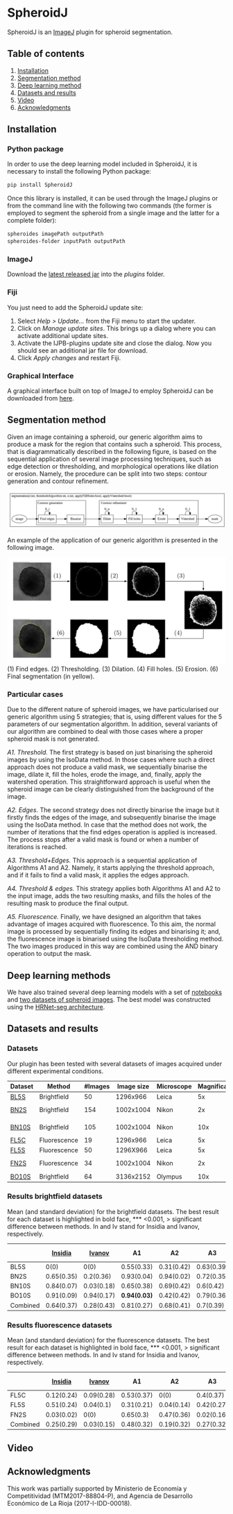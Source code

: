 # SpheroidJ

SpheroidJ is an [ImageJ](http://imagej.net/Welcome) plugin for spheroid segmentation. 

## Table of contents

1. [Installation](#installation)
2. [Segmentation method](#segmentation-method)
3. [Deep learning method](#deep-learning-method)
4. [Datasets and results](#datasets-and-results)
5. [Video](#video)
6. [Acknowledgments](#Acknowledgments)

## Installation

### Python package

In order to use the deep learning model included in SpheroidJ, it is necessary to install the following Python package:

```bash
pip install SpheroidJ
```

Once this library is installed, it can be used through the ImageJ plugins or from the command line with the following two commands (the former is employed to segment the spheroid from a single image and the latter for a complete folder):

```bash
spheroides imagePath outputPath
spheroides-folder inputPath outputPath
```

### ImageJ

Download the [latest released jar](https://github.com/joheras/SpheroidJ/releases) into the _plugins_ folder.

### Fiji

You just need to add the SpheroidJ update site:

1. Select _Help > Update..._ from the Fiji menu to start the updater.
2. Click on _Manage update sites_. This brings up a dialog where you can activate additional update sites.
3. Activate the IJPB-plugins update site and close the dialog. Now you should see an additional jar file for download.
4. Click _Apply changes_ and restart Fiji.

### Graphical Interface

A graphical interface built on top of ImageJ to employ SpheroidJ can be downloaded from [here](https://github.com/Wioland/Esferoides-master/).

## Segmentation method

Given an image containing a spheroid, our generic algorithm aims to produce a mask for the region that contains such a spheroid. This process, that is diagrammatically described in the following figure, is based on the sequential application of several image processing techniques, such as edge detection or thresholding, and morphological operations like dilation or erosion. Namely, the procedure can be split into two steps: contour generation and contour refinement.

![Method](general2.png)


An example of the application of our generic algorithm is presented in the following image.

![Method](example.png)
(1) Find edges. (2) Thresholding. (3) Dilation. (4) Fill holes. (5) Erosion. (6) Final segmentation (in yellow).

### Particular cases

Due to the different nature of spheroid images, we have particularised our generic algorithm using 5 strategies; that is, using different values for the 5 parameters of our segmentation algorithm. In addition, several variants of our algorithm are combined to deal with those cases where a proper spheroid mask is not generated.

*A1. Threshold.* The first strategy is based on just binarising the spheroid images by using the IsoData method. In those cases where such a direct approach does not produce a valid mask, we sequentially binarise the image, dilate it, fill the holes, erode the image, and, finally, apply the watershed operation. This straightforward approach is useful when the spheroid image can be clearly distinguished from the background of the image.  

*A2. Edges.* The second strategy does not directly binarise the image but it firstly finds the edges of the image, and subsequently binarise the image using the IsoData method. In case that the method does not work, the number of iterations that the find edges operation is applied is increased. The process stops after a valid mask is found or when a number of iterations is reached.  

*A3. Threshold+Edges.* This approach is a sequential application of Algorithms A1 and A2. Namely, it starts applying the threshold approach, and if it fails to find a valid mask, it applies the edges approach. 

*A4. Threshold \& edges.* This strategy applies both Algorithms A1 and A2 to the input image, adds the two resulting masks, and fills the holes of the resulting mask to produce the final output.  

*A5. Fluorescence.* Finally, we have designed an algorithm that takes advantage of images acquired with fluorescence. To this aim, the normal image is processed by sequentially finding its edges and binarising it; and, the fluorescence image is binarised using the IsoData thresholding method. The two images produced in this way are combined using the AND binary operation to output the mask. 

## Deep learning methods

We have also trained several deep learning models with a set of [notebooks]() and [two datasets of spheroid images](). The best model was constructed using the [HRNet-seg architecture](https://arxiv.org/pdf/1908.07919.pdf).

## Datasets and results

### Datasets

Our plugin has been tested with several datasets of images acquired under different experimental conditions. 

| Dataset | Method | #Images  |  Image size | Microscope | Magnification | Format | Type | Culture |
|--------|--------|--------|--------|--------|--------|--------|--------|--------|
| [BL5S](https://github.com/joheras/SpheroidJ/releases/download/Datasets/BL5S.zip) | Brightfield | 50 | 1296x966 | Leica | 5x | TIFF | RGB | Suspension | 
| [BN2S](https://github.com/joheras/SpheroidJ/releases/download/Datasets/BN2S.zip) | Brightfield | 154 | 1002x1004 | Nikon | 2x | ND2 | Gray 16bits | Suspension | 
| [BN10S](https://github.com/joheras/SpheroidJ/releases/download/Datasets/BN10S.zip) | Brightfield | 105 | 1002x1004 | Nikon | 10x | ND2 | Gray 16bits | Suspension | 
| [FL5C](https://github.com/joheras/SpheroidJ/releases/download/Datasets/FL5C.zip) | Fluorescence | 19 | 1296x966  | Leica | 5x | TIFF | RGB | Collagen | 
| [FL5S](https://github.com/joheras/SpheroidJ/releases/download/Datasets/FL5S.zip) | Fluorescence | 50 | 1296X966 | Leica | 5x | TIFF | RGB | Suspension | 
| [FN2S](https://github.com/joheras/SpheroidJ/releases/download/Datasets/FN2S.zip) | Fluorescence | 34 | 1002x1004 | Nikon | 2x | ND2 | Gray 16bits | Suspension  |
| [BO10S](http://imagej.1557.x6.nabble.com/A-macro-for-automated-spheroid-size-analysis-td5009205.html) | Brightfield | 64 | 3136x2152 | Olympus | 10x | JPG | RGB | Suspension |

### Results brightfield datasets

Mean (and standard deviation) for the brightfield datasets. The best result for each dataset is highlighted in bold face, *** <0.001, > significant difference between methods. In and Iv stand for Insidia and Ivanov, respectively.

|| [Insidia](https://doi.org/10.1002/biot.201700140) | [Ivanov](http://dx.doi.org/10.1371/journal.pone.0103817) | A1 | A2 | A3 | A4 | HRNet| Friedman Test | Dunn test | 
|---------| --------- | --------- | --------- | --------- | --------- | --------- | --------- | --------- |--------- |
| BL5S | 0(0) | 0(0) | 0.55(0.33) | 0.31(0.42) |  0.63(0.39) | 0(0) | **0.75(0.25)** | 210.927***| D,A3,A1>A2,A4,In,Iv | 
| BN2S | 0.65(0.35) | 0.2(0.36) | 0.93(0.04) | 0.94(0.02) | 0.72(0.35) | 0.73(0.35) | **0.96(0.01)** | 605.858*** | D>A2,A1>A4,A3>In,Iv |
| BN10S | 0.84(0.07) | 0.03(0.18) | 0.65(0.38) | 0.69(0.42) | 0.6(0.42) | 0.95(0.01) | **0.97(0.01)** |  298.768*** | D>A4>In>A2,A1>A3>Iv |
| BO10S | 0.91(0.09) | 0.94(0.17) |  **0.94(0.03)** | 0.42(0.42) | 0.79(0.36) | 0.88(0.10) | 0.92(0.03) | 254.627*** | A1,Iv>D,In,A4>A3>A2 | 
| Combined | 0.64(0.37) | 0.28(0.43) |  0.81(0.27) | 0.68(0.41) | 0.7(0.39) | 0.74(0.35)| **0.92(0.12)**  | 657.414*** | D>A1>A4,A3,A2>In,Iv |

### Results fluorescence datasets

Mean (and standard deviation) for the fluorescence datasets. The best result for each dataset is highlighted in bold face, *** <0.001, > significant difference between methods. In and Iv stand for Insidia and Ivanov, respectively.

|| [Insidia](https://doi.org/10.1002/biot.201700140) | [Ivanov](http://dx.doi.org/10.1371/journal.pone.0103817) | A1 | A2 | A3 | A4 | A5 | HRNet| Friedman Test | Dunn test | 
|---------| --------- | --------- | --------- | --------- | --------- | --------- | --------- | --------- |--------- |--------- |
| FL5C  |  0.12(0.24)  |  0.09(0.28)  |  0.53(0.37)  |  0(0)  |  0.4(0.37)  |  0(0)  |  0.67(0.17) | **0.71(0.3)**  |  87.886*** | D,A5,A1>A3,In,Iv,A2,A4 |
| FL5S  |  0.51(0.24)  |  0.04(0.1)  |  0.31(0.21)  |  0.04(0.14)  |  0.42(0.27)  |  0(0)  |  **0.89(0.07)** | 0.70(0.26)| 224.878*** |  A5,D>In,A3,A1>A2,Iv,A4 |
| FN2S  |  0.03(0.02)  |  0(0)  |  0.65(0.3)  |  0.47(0.36)  |  0.02(0.16)  |  0.05(0.04)  |  **0.82(0.17)** | 0.78(0.2)|  185.960*** | A5,D, A1>A2,A4,In,A3,Iv |
| Combined  |  0.25(0.29)  |  0.03(0.15)  |  0.48(0.32)  |  0.19(0.32)  |  0.27(0.32)  |  0.03(0.10)  |  **0.82(0.16)** | 0.74(0.25)| 384.744*** | A5,D>A1>A3,In>A2,Iv |

## Video

## Acknowledgments 

This work was partially supported by Ministerio de Economía y Competitividad (MTM2017-88804-P), and Agencia de Desarrollo Económico de La Rioja (2017-I-IDD-00018).
